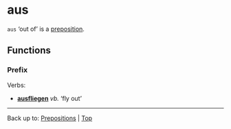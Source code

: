 # aus

`aus` ‘out of’ is a [preposition](index.md).

## Functions

### Prefix

Verbs:
- **[ausfliegen](../verbs/a/au/ausfliegen.md)** *vb.* ‘fly out’

----

Back up to: [Prepositions](index.md) | [Top](../index.md)

